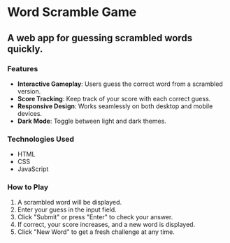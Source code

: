 # Word Scramble Game

## A web app for guessing scrambled words quickly.

### Features

- **Interactive Gameplay**: Users guess the correct word from a scrambled version.
- **Score Tracking**: Keep track of your score with each correct guess.
- **Responsive Design**: Works seamlessly on both desktop and mobile devices.
- **Dark Mode**: Toggle between light and dark themes.

### Technologies Used

- HTML
- CSS
- JavaScript

### How to Play

1. A scrambled word will be displayed.
2. Enter your guess in the input field.
3. Click "Submit" or press "Enter" to check your answer.
4. If correct, your score increases, and a new word is displayed.
5. Click "New Word" to get a fresh challenge at any time.
